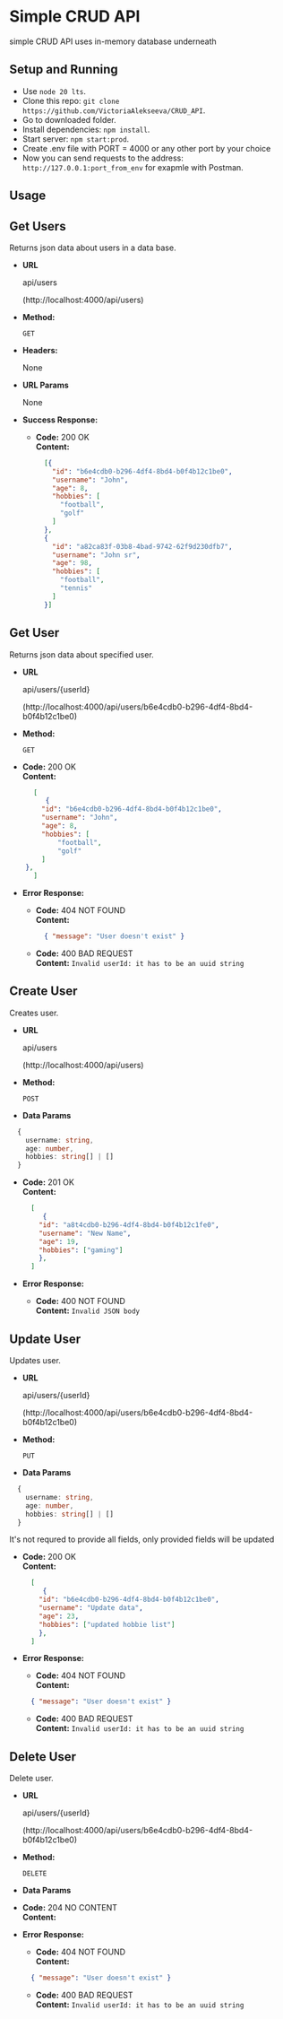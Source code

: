 
# Simple CRUD API
simple CRUD API uses in-memory database underneath

## Setup and Running

- Use `node 20 lts`.
- Clone this repo: `git clone https://github.com/VictoriaAlekseeva/CRUD_API`.
- Go to downloaded folder.
- Install dependencies: `npm install`.
- Start server: `npm start:prod`.
- Create .env file with PORT = 4000 or any other port by your choiсe
- Now you can send requests to the address: `http://127.0.0.1:port_from_env` for exapmle with Postman.

## Usage
**Get Users**
----
Returns json data about users in a data base.

* **URL**

    api/users

    (http://localhost:4000/api/users)

* **Method:**

    `GET`

* **Headers:**

    None

*  **URL Params**

    None

* **Success Response:**

  * **Code:** 200 OK <br />
    **Content:**
    ```json
      [{
        "id": "b6e4cdb0-b296-4df4-8bd4-b0f4b12c1be0",
        "username": "John",
        "age": 8,
        "hobbies": [
          "football",
          "golf"
        ]
      },
      {
        "id": "a82ca83f-03b8-4bad-9742-62f9d230dfb7",
        "username": "John sr",
        "age": 98,
        "hobbies": [
          "football",
          "tennis"
        ]
      }]
    ```

**Get User**
----
Returns json data about specified user.

* **URL**

    api/users/{userId}

    (http://localhost:4000/api/users/b6e4cdb0-b296-4df4-8bd4-b0f4b12c1be0)

* **Method:**

    `GET`

* **Code:** 200 OK <br />
  **Content:**
```json
      [
         {
        "id": "b6e4cdb0-b296-4df4-8bd4-b0f4b12c1be0",
        "username": "John",
        "age": 8,
        "hobbies": [
            "football",
            "golf"
        ]
    },
      ]
```

* **Error Response:**

  * **Code:** 404 NOT FOUND <br />
    **Content:**
    ```json
      { "message": "User doesn't exist" }
    ```
  * **Code:** 400 BAD REQUEST <br />
    **Content:**
    ```Invalid userId: it has to be an uuid string```


**Create User**
----
Creates user.

* **URL**

    api/users

    (http://localhost:4000/api/users)

* **Method:**

    `POST`

* **Data Params**

```typescript
  {
    username: string,
    age: number,
    hobbies: string[] | []
  }
```

* **Code:** 201 OK <br />
  **Content:**
  ```json
    [
       {
      "id": "a8t4cdb0-b296-4df4-8bd4-b0f4b12c1fe0",
      "username": "New Name",
      "age": 19,
      "hobbies": ["gaming"]
      },
    ]
  ```

* **Error Response:**

  * **Code:** 400 NOT FOUND <br />
    **Content:**
    ```Invalid JSON body```


**Update User**
----
Updates user.

* **URL**

    api/users/{userId}

    (http://localhost:4000/api/users/b6e4cdb0-b296-4df4-8bd4-b0f4b12c1be0)

* **Method:**

    `PUT`

* **Data Params**

```typescript
  {
    username: string,
    age: number,
    hobbies: string[] | []
  }
```
It's not requred to provide all fields, only provided fields will be updated

* **Code:** 200 OK <br />
  **Content:**
  ```json
    [
       {
      "id": "b6e4cdb0-b296-4df4-8bd4-b0f4b12c1be0",
      "username": "Update data",
      "age": 23,
      "hobbies": ["updated hobbie list"]
      },
    ]
  ```

* **Error Response:**

    * **Code:** 404 NOT FOUND <br />
    **Content:**
    ```json
      { "message": "User doesn't exist" }
    ```
  * **Code:** 400 BAD REQUEST <br />
    **Content:**
    ```Invalid userId: it has to be an uuid string```

**Delete User**
----
Delete user.

* **URL**

    api/users/{userId}

    (http://localhost:4000/api/users/b6e4cdb0-b296-4df4-8bd4-b0f4b12c1be0)

* **Method:**

    `DELETE`

* **Data Params**

* **Code:** 204 NO CONTENT <br />
  **Content:**

* **Error Response:**

    * **Code:** 404 NOT FOUND <br />
    **Content:**
    ```json
      { "message": "User doesn't exist" }
    ```
  * **Code:** 400 BAD REQUEST <br />
    **Content:**
    ```Invalid userId: it has to be an uuid string```

